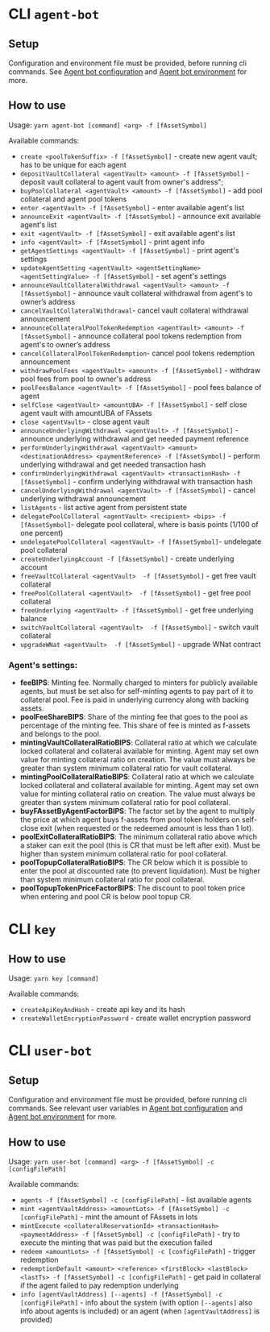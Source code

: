 # CLI `agent-bot`

## Setup

Configuration and environment file must be provided, before running cli commands. See [Agent bot configuration](./config.md#agent-bot-configuration-file) and [Agent bot environment](./config.md#agent-bot-environment-file) for more.

## How to use

Usage: `yarn agent-bot [command] <arg> -f [fAssetSymbol]`

Available commands:

-   `create <poolTokenSuffix> -f [fAssetSymbol]` - create new agent vault; <poolTokenSuffix> has to be unique for each agent
-   `depositVaultCollateral <agentVault> <amount> -f [fAssetSymbol]` - deposit vault collateral to agent vault from owner's address";
-   `buyPoolCollateral <agentVault> <amount> -f [fAssetSymbol]` - add pool collateral and agent pool tokens
-   `enter <agentVault> -f [fAssetSymbol]` - enter available agent's list
-   `announceExit <agentVault> -f [fAssetSymbol]` - announce exit available agent's list
-   `exit <agentVault> -f [fAssetSymbol]` - exit available agent's list
-   `info <agentVault> -f [fAssetSymbol]` - print agent info
-   `getAgentSettings <agentVault> -f [fAssetSymbol]` - print agent's settings
-   `updateAgentSetting <agentVault> <agentSettingName> <agentSettingValue> -f [fAssetSymbol]` - set agent's settings
-   `announceVaultCollateralWithdrawal <agentVault> <amount> -f [fAssetSymbol]` - announce vault collateral withdrawal from agent's to owner’s address
-   `cancelVaultCollateralWithdrawal`- cancel vault collateral withdrawal announcement
-   `announceCollateralPoolTokenRedemption <agentVault> <amount> -f [fAssetSymbol]` - announce collateral pool tokens redemption from agent's to owner’s address
-   `cancelCollateralPoolTokenRedemption`- cancel pool tokens redemption announcement
-   `withdrawPoolFees <agentVault> <amount> -f [fAssetSymbol]` - withdraw pool fees from pool to owner's address
-   `poolFeesBalance <agentVault> -f [fAssetSymbol]` - pool fees balance of agent
-   `selfClose <agentVault> <amountUBA> -f [fAssetSymbol]` - self close agent vault with amountUBA of FAssets
-   `close <agentVault>` - close agent vault
-   `announceUnderlyingWithdrawal <agentVault> -f [fAssetSymbol]` - announce underlying withdrawal and get needed payment reference
-   `performUnderlyingWithdrawal <agentVault> <amount> <destinationAddress> <paymentReference> -f [fAssetSymbol]` - perform underlying withdrawal and get needed transaction hash
-   `confirmUnderlyingWithdrawal <agentVault> <transactionHash> -f [fAssetSymbol]` - confirm underlying withdrawal with transaction hash
-   `cancelUnderlyingWithdrawal <agentVault> -f [fAssetSymbol]` - cancel underlying withdrawal announcement
-   `listAgents` - list active agent from persistent state
-   `delegatePoolCollateral <agentVault> <recipient> <bips> -f [fAssetSymbol]`- delegate pool collateral, where <bips> is basis points (1/100 of one percent)
-   `undelegatePoolCollateral <agentVault> -f [fAssetSymbol]`- undelegate pool collateral
-   `createUnderlyingAccount -f [fAssetSymbol]` - create underlying account
-   `freeVaultCollateral <agentVault>  -f [fAssetSymbol]` - get free vault collateral
-   `freePoolCollateral <agentVault>  -f [fAssetSymbol]` - get free pool collateral
-   `freeUnderlying <agentVault> -f [fAssetSymbol]` - get free underlying balance
-   `switchVaultCollateral <agentVault>  -f [fAssetSymbol]` - switch vault collateral
-   `upgradeWNat <agentVault>  -f [fAssetSymbol]` - upgrade WNat contract

### Agent's settings:

-   **feeBIPS**: Minting fee. Normally charged to minters for publicly available agents, but must be set also for self-minting agents to pay part of it to collateral pool. Fee is paid in underlying currency along with backing assets.
-   **poolFeeShareBIPS**: Share of the minting fee that goes to the pool as percentage of the minting fee. This share of fee is minted as f-assets and belongs to the pool.
-   **mintingVaultCollateralRatioBIPS**: Collateral ratio at which we calculate locked collateral and collateral available for minting. Agent may set own value for minting collateral ratio on creation. The value must always be greater than system minimum collateral ratio for vault collateral.
-   **mintingPoolCollateralRatioBIPS**: Collateral ratio at which we calculate locked collateral and collateral available for minting. Agent may set own value for minting collateral ratio on creation. The value must always be greater than system minimum collateral ratio for pool collateral.
-   **buyFAssetByAgentFactorBIPS**: The factor set by the agent to multiply the price at which agent buys f-assets from pool token holders on self-close exit (when requested or the redeemed amount is less than 1 lot).
-   **poolExitCollateralRatioBIPS**: The minimum collateral ratio above which a staker can exit the pool (this is CR that must be left after exit). Must be higher than system minimum collateral ratio for pool collateral.
-   **poolTopupCollateralRatioBIPS**: The CR below which it is possible to enter the pool at discounted rate (to prevent liquidation). Must be higher than system minimum collateral ratio for pool collateral.
-   **poolTopupTokenPriceFactorBIPS**: The discount to pool token price when entering and pool CR is below pool topup CR.

# CLI `key`

## How to use

Usage: `yarn key [command]`

Available commands:

-   `createApiKeyAndHash` - create api key and its hash
-   `createWalletEncryptionPassword` - create wallet encryption password

# CLI `user-bot`

## Setup

Configuration and environment file must be provided, before running cli commands. See relevant user variables in [Agent bot configuration](./config.md#agent-bot-configuration-file) and [Agent bot environment](./config.md#agent-bot-environment-file) for more.

## How to use

Usage: `yarn user-bot [command] <arg> -f [fAssetSymbol] -c [configFilePath]`

Available commands:

-   `agents -f [fAssetSymbol] -c [configFilePath]` - list available agents
-   `mint <agentVaultAddress> <amountLots> -f [fAssetSymbol] -c [configFilePath]` - mint the amount of FAssets in lots
-   `mintExecute <collateralReservationId> <transactionHash> <paymentAddress> -f [fAssetSymbol] -c [configFilePath]` - try to execute the minting that was paid but the execution failed
-   `redeem <amountLots> -f [fAssetSymbol] -c [configFilePath]` - trigger redemption
-   `redemptionDefault <amount> <reference> <firstBlock> <lastBlock> <lastTs> -f [fAssetSymbol] -c [configFilePath]` - get paid in collateral if the agent failed to pay redemption underlying
-   `info [agentVaultAddress] [--agents] -f [fAssetSymbol] -c [configFilePath]` - info about the system (with option `[--agents]` also info about agents is included) or an agent (when `[agentVaultAddress]` is provided)
